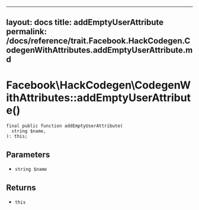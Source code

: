 
***

layout: docs
title: addEmptyUserAttribute
permalink: /docs/reference/trait.Facebook.HackCodegen.CodegenWithAttributes.addEmptyUserAttribute.md
---







# Facebook\\HackCodegen\\CodegenWithAttributes::addEmptyUserAttribute()




``` Hack
final public function addEmptyUserAttribute(
  string $name,
): this;
```




## Parameters




* ` string $name `




## Returns




- ` this `